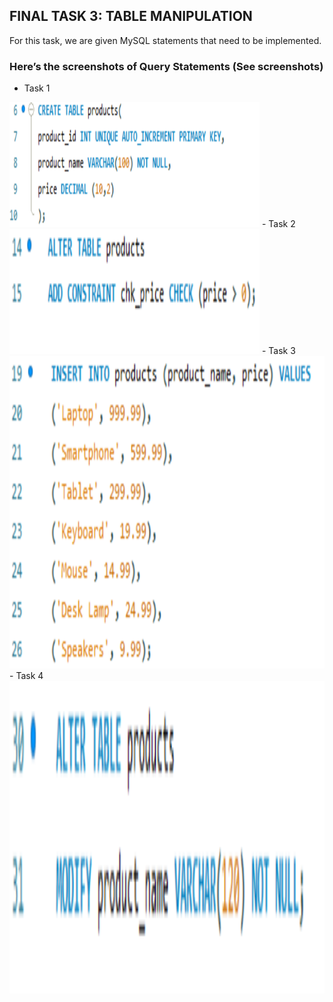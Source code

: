 ## FINAL TASK 3: TABLE MANIPULATION

For this task, we are given MySQL statements that need to be implemented.

### Here’s the screenshots of Query Statements (See screenshots)

- Task 1
<img src="Images/task1.png" alt="Alt Text" width="400" height="200">
- Task 2
<img src="Images/task2.png" alt="Alt Text" width="400" height="200">
- Task 3
<img src="Images/task3.png" alt="Alt Text" width="600" height="500">
- Task 4
<img src="Images/task4.png" alt="Alt Text" width="600" height="500">
